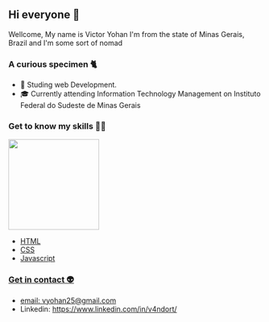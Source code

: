 ## Hi everyone 👋
Wellcome,
My name is Victor Yohan I'm from the state of Minas Gerais, Brazil and I'm some sort of nomad 

### A curious specimen 🐈
- 🚀 Studing web Development.
- 🎓 Currently attending Information Technology Management on Instituto Federal do Sudeste de Minas Gerais

### Get to know my skills 🐱‍👤
  
  <div>
    <a href="https://github.com/v4ndort">
    <img height="180em" src="https://github-readme-stats.vercel.app/api?username=v4ndort&show_icons=true&theme=dracula&include_all_commits=true&count_private=true"/>
  <div>

- HTML
- CSS
- Javascript

### Get in contact 👽
- email: vyohan25@gmail.com
- Linkedin: https://www.linkedin.com/in/v4ndort/ 

